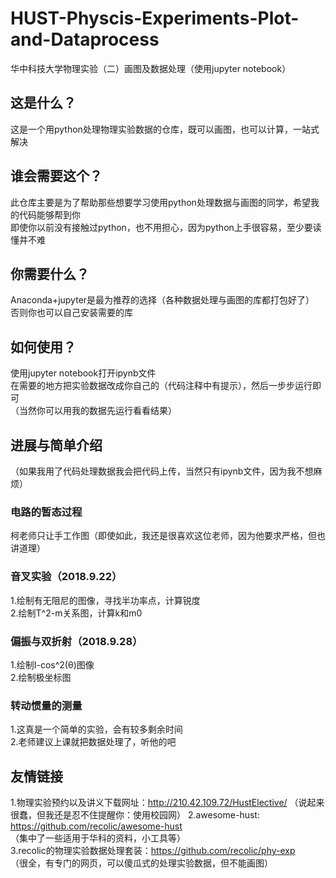 # HUST-Physcis-Experiments-Plot-and-Dataprocess
华中科技大学物理实验（二）画图及数据处理（使用jupyter notebook）  
## 这是什么？
这是一个用python处理物理实验数据的仓库，既可以画图，也可以计算，一站式解决
## 谁会需要这个？
此仓库主要是为了帮助那些想要学习使用python处理数据与画图的同学，希望我的代码能够帮到你  
即使你以前没有接触过python，也不用担心，因为python上手很容易，至少要读懂并不难  
## 你需要什么？
Anaconda+jupyter是最为推荐的选择（各种数据处理与画图的库都打包好了）  
否则你也可以自己安装需要的库  
## 如何使用？
使用jupyter notebook打开ipynb文件    
在需要的地方把实验数据改成你自己的（代码注释中有提示），然后一步步运行即可  
（当然你可以用我的数据先运行看看结果）  
## 进展与简单介绍
（如果我用了代码处理数据我会把代码上传，当然只有ipynb文件，因为我不想麻烦）  
### 电路的暂态过程
柯老师只让手工作图（即使如此，我还是很喜欢这位老师，因为他要求严格，但也讲道理）  
### 音叉实验（2018.9.22）  
1.绘制有无阻尼的图像，寻找半功率点，计算锐度  
2.绘制T^2-m关系图，计算k和m0  
### 偏振与双折射（2018.9.28）  
1.绘制I-cos^2(θ)图像  
2.绘制极坐标图  
### 转动惯量的测量
1.这真是一个简单的实验，会有较多剩余时间  
2.老师建议上课就把数据处理了，听他的吧  
## 友情链接
1.物理实验预约以及讲义下载网址：http://210.42.109.72/HustElective/
（说起来很蠢，但我还是忍不住提醒你：使用校园网）
2.awesome-hust: https://github.com/recolic/awesome-hust  
（集中了一些适用于华科的资料，小工具等）  
3.recolic的物理实验数据处理套装：https://github.com/recolic/phy-exp  
（很全，有专门的网页，可以傻瓜式的处理实验数据，但不能画图）  
